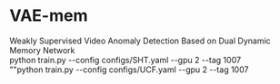 # VAE-mem
Weakly Supervised Video Anomaly Detection Based on Dual Dynamic Memory Network  
python train.py --config configs/SHT.yaml --gpu 2 --tag 1007  
""python train.py --config configs/UCF.yaml --gpu 2 --tag 1007  

